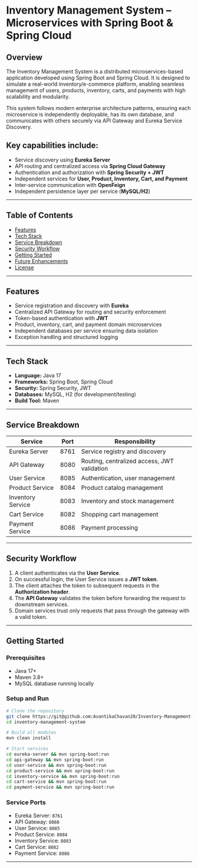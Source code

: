 # Inventory Management System – Microservices with Spring Boot & Spring Cloud  


## Overview
The Inventory Management System is a distributed microservices-based application developed using Spring Boot and Spring Cloud. It is designed to simulate a real-world inventory/e-commerce platform, enabling seamless management of users, products, inventory, carts, and payments with high scalability and modularity.

This system follows modern enterprise architecture patterns, ensuring each microservice is independently deployable, has its own database, and communicates with others securely via API Gateway and Eureka Service Discovery.


## Key capabilities include:
- Service discovery using **Eureka Server**  
- API routing and centralized access via **Spring Cloud Gateway**  
- Authentication and authorization with **Spring Security + JWT**  
- Independent services for **User, Product, Inventory, Cart, and Payment**  
- Inter-service communication with **OpenFeign**  
- Independent persistence layer per service (**MySQL/H2**)  

---

## Table of Contents
- [Features](#features)  
- [Tech Stack](#tech-stack)  
- [Service Breakdown](#service-breakdown)  
- [Security Workflow](#security-workflow)  
- [Getting Started](#getting-started)  
- [Future Enhancements](#future-enhancements)  
- [License](#license)  

---

## Features
- Service registration and discovery with **Eureka**  
- Centralized API Gateway for routing and security enforcement  
- Token-based authentication with **JWT**  
- Product, inventory, cart, and payment domain microservices  
- Independent databases per service ensuring data isolation  
- Exception handling and structured logging  

---

## Tech Stack
- **Language:** Java 17  
- **Frameworks:** Spring Boot, Spring Cloud  
- **Security:** Spring Security, JWT  
- **Databases:** MySQL, H2 (for development/testing)  
- **Build Tool:** Maven  

---

## Service Breakdown

| Service            | Port  | Responsibility                        |
|---------------------|-------|--------------------------------------|
| Eureka Server       | 8761  | Service registry and discovery       |
| API Gateway         | 8080  | Routing, centralized access, JWT validation |
| User Service        | 8085  | Authentication, user management      |
| Product Service     | 8084  | Product catalog management           |
| Inventory Service   | 8083  | Inventory and stock management       |
| Cart Service        | 8082  | Shopping cart management             |
| Payment Service     | 8086  | Payment processing                   |

---

## Security Workflow
1. A client authenticates via the **User Service**.  
2. On successful login, the User Service issues a **JWT token**.  
3. The client attaches the token to subsequent requests in the **Authorization header**.  
4. The **API Gateway** validates the token before forwarding the request to downstream services.  
5. Domain services trust only requests that pass through the gateway with a valid token.  

---

## Getting Started

### Prerequisites
- Java 17+  
- Maven 3.8+  
- MySQL database running locally  

### Setup and Run
```bash
# Clone the repository
git clone https://git@github.com:AvantikaChavan20/Inventory-Management-System.git
cd inventory-management-system

# Build all modules
mvn clean install

# Start services
cd eureka-server && mvn spring-boot:run
cd api-gateway && mvn spring-boot:run
cd user-service && mvn spring-boot:run
cd product-service && mvn spring-boot:run
cd inventory-service && mvn spring-boot:run
cd cart-service && mvn spring-boot:run
cd payment-service && mvn spring-boot:run
```

### Service Ports
- Eureka Server: `8761`  
- API Gateway: `8080`  
- User Service: `8085`  
- Product Service: `8084`  
- Inventory Service: `8083`  
- Cart Service: `8082`  
- Payment Service: `8086`  

--- 


